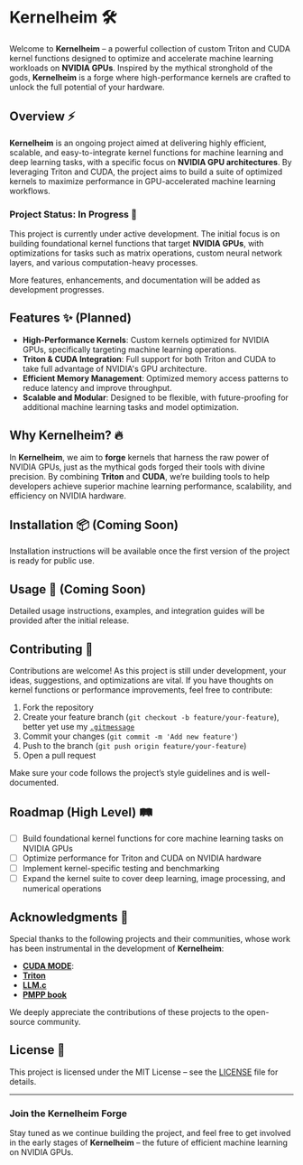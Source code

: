 # Kernelheim 🛠️

Welcome to **Kernelheim** – a powerful collection of custom Triton and CUDA kernel functions designed to optimize and accelerate machine learning workloads on **NVIDIA GPUs**. Inspired by the mythical stronghold of the gods, **Kernelheim** is a forge where high-performance kernels are crafted to unlock the full potential of your hardware.

## Overview ⚡

**Kernelheim** is an ongoing project aimed at delivering highly efficient, scalable, and easy-to-integrate kernel functions for machine learning and deep learning tasks, with a specific focus on **NVIDIA GPU architectures**. By leveraging Triton and CUDA, the project aims to build a suite of optimized kernels to maximize performance in GPU-accelerated machine learning workflows.

### Project Status: In Progress 🚧

This project is currently under active development. The initial focus is on building foundational kernel functions that target **NVIDIA GPUs**, with optimizations for tasks such as matrix operations, custom neural network layers, and various computation-heavy processes.

More features, enhancements, and documentation will be added as development progresses.

## Features ✨ (Planned)

- **High-Performance Kernels**: Custom kernels optimized for NVIDIA GPUs, specifically targeting machine learning operations.
- **Triton & CUDA Integration**: Full support for both Triton and CUDA to take full advantage of NVIDIA's GPU architecture.
- **Efficient Memory Management**: Optimized memory access patterns to reduce latency and improve throughput.
- **Scalable and Modular**: Designed to be flexible, with future-proofing for additional machine learning tasks and model optimization.

## Why Kernelheim? 🔥

In **Kernelheim**, we aim to **forge** kernels that harness the raw power of NVIDIA GPUs, just as the mythical gods forged their tools with divine precision. By combining **Triton** and **CUDA**, we’re building tools to help developers achieve superior machine learning performance, scalability, and efficiency on NVIDIA hardware.

## Installation 📦 (Coming Soon)

Installation instructions will be available once the first version of the project is ready for public use.

## Usage 🚀 (Coming Soon)

Detailed usage instructions, examples, and integration guides will be provided after the initial release.

## Contributing 🤝

Contributions are welcome! As this project is still under development, your ideas, suggestions, and optimizations are vital. If you have thoughts on kernel functions or performance improvements, feel free to contribute:

1. Fork the repository
2. Create your feature branch (`git checkout -b feature/your-feature`), better yet use my [`.gitmessage`](https://gist.github.com/debashishc/2c9525de5b9f2226ee584c4b16778d2c)
3. Commit your changes (`git commit -m 'Add new feature'`)
4. Push to the branch (`git push origin feature/your-feature`)
5. Open a pull request

Make sure your code follows the project’s style guidelines and is well-documented.

## Roadmap (High Level) 🛤️

- [ ] Build foundational kernel functions for core machine learning tasks on NVIDIA GPUs
- [ ] Optimize performance for Triton and CUDA on NVIDIA hardware
- [ ] Implement kernel-specific testing and benchmarking
- [ ] Expand the kernel suite to cover deep learning, image processing, and numerical operations

## Acknowledgments 🙏

Special thanks to the following projects and their communities, whose work has been instrumental in the development of **Kernelheim**:

- **[CUDA MODE](https://github.com/cuda-mode)**:
- **[Triton](https://github.com/triton-lang/triton)** 
- **[LLM.c](https://github.com/karpathy/llm.c)**
- **[PMPP book](https://www.amazon.com.au/Programming-Massively-Parallel-Processors-Hands/)**
  
We deeply appreciate the contributions of these projects to the open-source community.

## License 📄

This project is licensed under the MIT License – see the [LICENSE](LICENSE) file for details.

---

### Join the Kernelheim Forge

Stay tuned as we continue building the project, and feel free to get involved in the early stages of **Kernelheim** – the future of efficient machine learning on NVIDIA GPUs.
